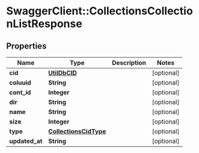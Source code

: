 # SwaggerClient::CollectionsCollectionListResponse

## Properties
Name | Type | Description | Notes
------------ | ------------- | ------------- | -------------
**cid** | [**UtilDbCID**](UtilDbCID.md) |  | [optional] 
**coluuid** | **String** |  | [optional] 
**cont_id** | **Integer** |  | [optional] 
**dir** | **String** |  | [optional] 
**name** | **String** |  | [optional] 
**size** | **Integer** |  | [optional] 
**type** | [**CollectionsCidType**](CollectionsCidType.md) |  | [optional] 
**updated_at** | **String** |  | [optional] 


